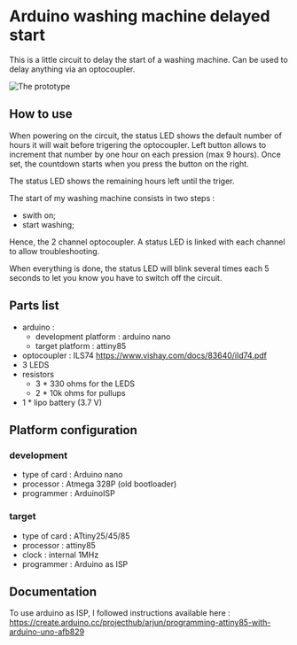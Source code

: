 # Arduino washing machine delayed start
This is a little circuit to delay the start of a washing machine.
Can be used to delay anything via an optocoupler.

![The prototype](github.com/xylome/arduino-washing-machine-delayed-start/img/prototype.jpg)

## How to use
When powering on the circuit, the status LED shows the default number of hours it will wait before trigering the optocoupler. Left button allows to increment that number by one hour on each pression (max 9 hours). Once set, the countdown starts when you press the button on the right.

The status LED shows the remaining hours left until the triger.

The start of my washing machine consists in two steps :
* swith on;
* start washing;

Hence, the 2 channel optocoupler. A status LED is linked with each channel to allow troubleshooting.

When everything is done, the status LED will blink several times each 5 seconds to let you know you have to switch off the circuit.

## Parts list
* arduino :
  - development platform : arduino nano
  - target platform : attiny85
* optocoupler : ILS74 https://www.vishay.com/docs/83640/ild74.pdf
* 3 LEDS
* resistors
  - 3 * 330 ohms for the LEDS
  - 2 * 10k ohms for pullups
* 1 * lipo battery (3.7 V)

## Platform configuration
### development
  * type of card : Arduino nano
  * processor : Atmega 328P (old bootloader)
  * programmer : ArduinoISP

### target
  * type of card : ATtiny25/45/85
  * processor : attiny85
  * clock : internal 1MHz
  * programmer : Arduino as ISP

## Documentation
To use arduino as ISP, I followed instructions available here : https://create.arduino.cc/projecthub/arjun/programming-attiny85-with-arduino-uno-afb829
